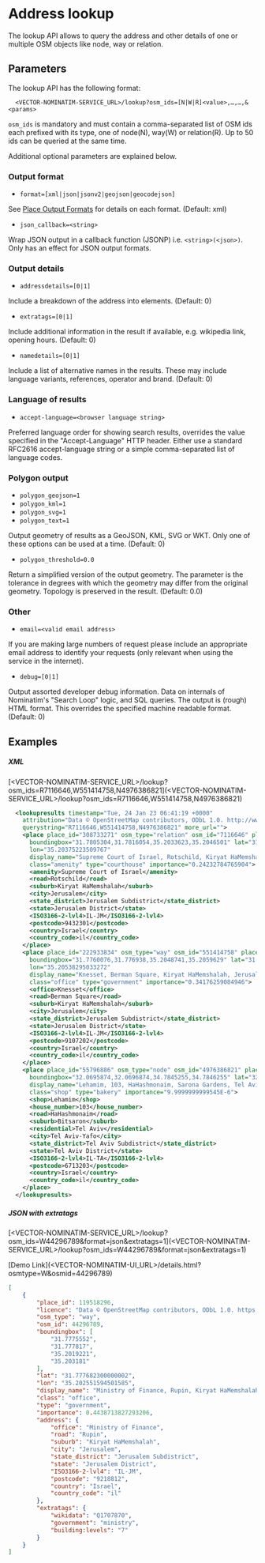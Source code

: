 # Address lookup <!-- {docsify-ignore} -->

The lookup API allows to query the address and other details of one or
multiple OSM objects like node, way or relation.

## Parameters <!-- {docsify-ignore} -->

The lookup API has the following format:

```
  <VECTOR-NOMINATIM-SERVICE_URL>/lookup?osm_ids=[N|W|R]<value>,…,…,&<params>
```

`osm_ids` is mandatory and must contain a comma-separated list of OSM ids each
prefixed with its type, one of node(N), way(W) or relation(R). Up to 50 ids
can be queried at the same time.

Additional optional parameters are explained below.

### Output format <!-- {docsify-ignore} -->

* `format=[xml|json|jsonv2|geojson|geocodejson]`

See [Place Output Formats](/openstreetmap/nominatim/output.md#output-formats) for details on each format. (Default: xml)

* `json_callback=<string>`

Wrap JSON output in a callback function (JSONP) i.e. `<string>(<json>)`.
Only has an effect for JSON output formats.

### Output details <!-- {docsify-ignore} -->

* `addressdetails=[0|1]`

Include a breakdown of the address into elements. (Default: 0)


* `extratags=[0|1]`

Include additional information in the result if available,
e.g. wikipedia link, opening hours. (Default: 0)


* `namedetails=[0|1]`

Include a list of alternative names in the results. These may include
language variants, references, operator and brand. (Default: 0)


### Language of results <!-- {docsify-ignore} -->

* `accept-language=<browser language string>`

Preferred language order for showing search results, overrides the value
specified in the "Accept-Language" HTTP header.
Either use a standard RFC2616 accept-language string or a simple
comma-separated list of language codes.

### Polygon output <!-- {docsify-ignore} -->

* `polygon_geojson=1`
* `polygon_kml=1`
* `polygon_svg=1`
* `polygon_text=1`

Output geometry of results as a GeoJSON, KML, SVG or WKT. Only one of these
options can be used at a time. (Default: 0)

* `polygon_threshold=0.0`

Return a simplified version of the output geometry. The parameter is the
tolerance in degrees with which the geometry may differ from the original
geometry. Topology is preserved in the result. (Default: 0.0)

### Other <!-- {docsify-ignore} -->

* `email=<valid email address>`

If you are making large numbers of request please include an appropriate email
address to identify your requests (only relevant when using the service in the internet).

* `debug=[0|1]`

Output assorted developer debug information. Data on internals of Nominatim's
"Search Loop" logic, and SQL queries. The output is (rough) HTML format.
This overrides the specified machine readable format. (Default: 0)


## Examples <!-- {docsify-ignore} -->

##### XML <!-- {docsify-ignore} -->

[<VECTOR-NOMINATIM-SERVICE_URL>/lookup?osm_ids=R7116646,W551414758,N4976386821](<VECTOR-NOMINATIM-SERVICE_URL>/lookup?osm_ids=R7116646,W551414758,N4976386821)

```xml
  <lookupresults timestamp="Tue, 24 Jan 23 06:41:19 +0000"
    attribution="Data © OpenStreetMap contributors, ODbL 1.0. http://www.openstreetmap.org/copyright"
    querystring="R7116646,W551414758,N4976386821" more_url="">
    <place place_id="308733271" osm_type="relation" osm_id="7116646" place_rank="30" address_rank="30"
      boundingbox="31.7805304,31.7816054,35.2033623,35.2046501" lat="31.78107505"
      lon="35.20375223509767"
      display_name="Supreme Court of Israel, Rotschild, Kiryat HaMemshalah, Jerusalem, Jerusalem Subdistrict, Jerusalem District, 9432301, Israel"
      class="amenity" type="courthouse" importance="0.24232784765904">
      <amenity>Supreme Court of Israel</amenity>
      <road>Rotschild</road>
      <suburb>Kiryat HaMemshalah</suburb>
      <city>Jerusalem</city>
      <state_district>Jerusalem Subdistrict</state_district>
      <state>Jerusalem District</state>
      <ISO3166-2-lvl4>IL-JM</ISO3166-2-lvl4>
      <postcode>9432301</postcode>
      <country>Israel</country>
      <country_code>il</country_code>
    </place>
    <place place_id="222933834" osm_type="way" osm_id="551414758" place_rank="30" address_rank="30"
      boundingbox="31.7760076,31.776938,35.2048741,35.2059629" lat="31.776474049999997"
      lon="35.20538295033272"
      display_name="Knesset, Berman Square, Kiryat HaMemshalah, Jerusalem, Jerusalem Subdistrict, Jerusalem District, 9107202, Israel"
      class="office" type="government" importance="0.34176259084946">
      <office>Knesset</office>
      <road>Berman Square</road>
      <suburb>Kiryat HaMemshalah</suburb>
      <city>Jerusalem</city>
      <state_district>Jerusalem Subdistrict</state_district>
      <state>Jerusalem District</state>
      <ISO3166-2-lvl4>IL-JM</ISO3166-2-lvl4>
      <postcode>9107202</postcode>
      <country>Israel</country>
      <country_code>il</country_code>
    </place>
    <place place_id="55796886" osm_type="node" osm_id="4976386821" place_rank="30" address_rank="30"
      boundingbox="32.0695874,32.0696874,34.7845255,34.7846255" lat="32.0696374" lon="34.7845755"
      display_name="Lehamim, 103, HaHashmonaim, Sarona Gardens, Tel Aviv, Bitsaron, Tel Aviv-Yafo, Tel Aviv Subdistrict, Tel Aviv District, 6713203, Israel"
      class="shop" type="bakery" importance="9.9999999999545E-6">
      <shop>Lehamim</shop>
      <house_number>103</house_number>
      <road>HaHashmonaim</road>
      <suburb>Bitsaron</suburb>
      <residential>Tel Aviv</residential>
      <city>Tel Aviv-Yafo</city>
      <state_district>Tel Aviv Subdistrict</state_district>
      <state>Tel Aviv District</state>
      <ISO3166-2-lvl4>IL-TA</ISO3166-2-lvl4>
      <postcode>6713203</postcode>
      <country>Israel</country>
      <country_code>il</country_code>
    </place>
  </lookupresults>
```

##### JSON with extratags <!-- {docsify-ignore} -->

[<VECTOR-NOMINATIM-SERVICE_URL>/lookup?osm_ids=W44296789&format=json&extratags=1](<VECTOR-NOMINATIM-SERVICE_URL>/lookup?osm_ids=W44296789&format=json&extratags=1)

[Demo Link](<VECTOR-NOMINATIM-UI_URL>/details.html?osmtype=W&osmid=44296789)

```json
[
    {
        "place_id": 119518296,
        "licence": "Data © OpenStreetMap contributors, ODbL 1.0. https://osm.org/copyright",
        "osm_type": "way",
        "osm_id": 44296789,
        "boundingbox": [
            "31.7775552",
            "31.777817",
            "35.2019221",
            "35.203181"
        ],
        "lat": "31.777682300000002",
        "lon": "35.202551594501585",
        "display_name": "Ministry of Finance, Rupin, Kiryat HaMemshalah, Jerusalem, Jerusalem Subdistrict, Jerusalem District, 9218812, Israel",
        "class": "office",
        "type": "government",
        "importance": 0.4438713827293206,
        "address": {
            "office": "Ministry of Finance",
            "road": "Rupin",
            "suburb": "Kiryat HaMemshalah",
            "city": "Jerusalem",
            "state_district": "Jerusalem Subdistrict",
            "state": "Jerusalem District",
            "ISO3166-2-lvl4": "IL-JM",
            "postcode": "9218812",
            "country": "Israel",
            "country_code": "il"
        },
        "extratags": {
            "wikidata": "Q1707870",
            "government": "ministry",
            "building:levels": "7"
        }
    }
]
```
